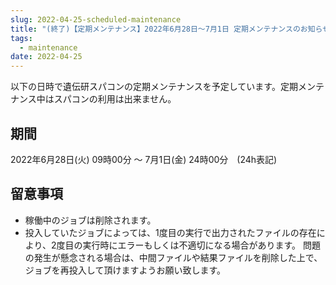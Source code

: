 ```yaml
---
slug: 2022-04-25-scheduled-maintenance
title: "(終了)【定期メンテナンス】2022年6月28日～7月1日 定期メンテナンスのお知らせ"
tags:
  - maintenance
date: 2022-04-25
---
```




以下の日時で遺伝研スパコンの定期メンテナンスを予定しています。定期メンテナンス中はスパコンの利用は出来ません。

<!-- truncate -->

## 期間

2022年6月28日(火) 09時00分 ～ 7月1日(金) 24時00分　(24h表記)


## 留意事項

- 稼働中のジョブは削除されます。
- 投入していたジョブによっては、1度目の実行で出力されたファイルの存在により、2度目の実行時にエラーもしくは不適切になる場合があります。 問題の発生が懸念される場合は、中間ファイルや結果ファイルを削除した上で、ジョブを再投入して頂けますようお願い致します。
